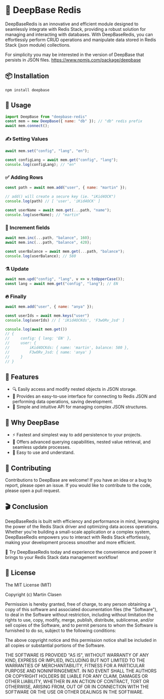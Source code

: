 # 🌳 DeepBase Redis

DeepBaseRedis is an innovative and efficient module designed to seamlessly integrate with Redis Stack, providing a robust solution for managing and interacting with databases. With DeepBaseRedis, you can effortlessly perform CRUD operations and manipulate data stored in Redis Stack (json module) collections.

For simplicity you may be interested in the version of DeepBase that persists in JSON files. https://www.npmjs.com/package/deepbase

## 📦 Installation
```shell
npm install deepbase
```

## 🔧 Usage
```js
import DeepBase from "deepbase-redis"
const mem = new DeepBase({ name: "db" }); // "db" redis prefix
await mem.connect();
```

### ✍️ Setting Values
```js
await mem.set("config", "lang", "en");

const configLang = await mem.get("config", "lang");
console.log(configLang); // "en"
```

### ✅ Adding Rows
```js
const path = await mem.add("user", { name: "martin" });

// add() will create a secure key (ie. "iKid4OCK")
console.log(path) // [ 'user', 'iKid4OCK' ]

const userName = await mem.get(...path, "name");
console.log(userName); // "martin"
```

### 🔢 Increment fields
```js
await mem.inc(...path, "balance", 160);
await mem.inc(...path, "balance", 420);

const userBalance = await mem.get(...path, "balance");
console.log(userBalance); // 580
```

### ⚗️ Update
```js
await mem.upd("config", "lang", v => v.toUpperCase());
const lang = await mem.get("config", "lang"); // EN
```

### 🔥 Finally
```js
await mem.add("user", { name: "anya" });

const userIds = await mem.keys("user")
console.log(userIds) // [ 'iKid4OCKds', 'F3wORv_Jsd' ]

console.log(await mem.get())
// {
//     config: { lang: 'EN' },
//     user: {
//         iKid4OCKds: { name: 'martin', balance: 580 },
//         F3wORv_Jsd: { name: 'anya' }
//     }
// }
```

## 🤯 Features
- 🔍 Easily access and modify nested objects in JSON storage.
- 📁 Provides an easy-to-use interface for connecting to Redis JSON and performing data operations, saving development.
- 🌱 Simple and intuitive API for managing complex JSON structures.

## 🤔 Why DeepBase 
- ⚡ Fastest and simplest way to add persistence to your projects.
- 📖 Offers advanced querying capabilities, nested value retrieval, and seamless update processes.
- 🧠 Easy to use and understand.

## 🤝 Contributing
Contributions to DeepBase are welcome! If you have an idea or a bug to report, please open an issue. If you would like to contribute to the code, please open a pull request.

## 🎬 Conclusion
DeepBaseRedis is built with efficiency and performance in mind, leveraging the power of the Redis Stack driver and optimizing data access operations. Whether you're building a small-scale application or a complex system, DeepBaseRedis empowers you to interact with Redis Stack effortlessly, making your development process smoother and more efficient.

🚀 Try DeepBaseRedis today and experience the convenience and power it brings to your Redis Stack data management workflow!

## 📄 License
The MIT License (MIT)

Copyright (c) Martin Clasen

Permission is hereby granted, free of charge, to any person obtaining a copy of this software and associated documentation files (the "Software"), to deal in the Software without restriction, including without limitation the rights to use, copy, modify, merge, publish, distribute, sublicense, and/or sell copies of the Software, and to permit persons to whom the Software is furnished to do so, subject to the following conditions:

The above copyright notice and this permission notice shall be included in all copies or substantial portions of the Software.

THE SOFTWARE IS PROVIDED "AS IS", WITHOUT WARRANTY OF ANY KIND, EXPRESS OR IMPLIED, INCLUDING BUT NOT LIMITED TO THE WARRANTIES OF MERCHANTABILITY, FITNESS FOR A PARTICULAR PURPOSE AND NONINFRINGEMENT. IN NO EVENT SHALL THE AUTHORS OR COPYRIGHT HOLDERS BE LIABLE FOR ANY CLAIM, DAMAGES OR OTHER LIABILITY, WHETHER IN AN ACTION OF CONTRACT, TORT OR OTHERWISE, ARISING FROM, OUT OF OR IN CONNECTION WITH THE SOFTWARE OR THE USE OR OTHER DEALINGS IN THE SOFTWARE.